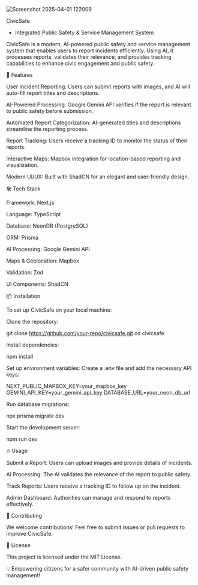![Screenshot 2025-04-01 122009](https://github.com/user-attachments/assets/11ca13a9-980c-46b2-9c7b-53313132c6a7)

CivicSafe
- Integrated Public Safety & Service Management System

CivicSafe is a modern, AI-powered public safety and service management system that enables users to report incidents efficiently. Using AI, it processes reports, validates their relevance, and provides tracking capabilities to enhance civic engagement and public safety.

🚀 Features

User Incident Reporting: Users can submit reports with images, and AI will auto-fill report titles and descriptions.

AI-Powered Processing: Google Gemini API verifies if the report is relevant to public safety before submission.

Automated Report Categorization: AI-generated titles and descriptions streamline the reporting process.

Report Tracking: Users receive a tracking ID to monitor the status of their reports.

Interactive Maps: Mapbox integration for location-based reporting and visualization.

Modern UI/UX: Built with ShadCN for an elegant and user-friendly design.

🛠 Tech Stack

Framework: Next.js

Language: TypeScript

Database: NeonDB (PostgreSQL)

ORM: Prisma

AI Processing: Google Gemini API

Maps & Geolocation: Mapbox

Validation: Zod

UI Components: ShadCN

📦 Installation

To set up CivicSafe on your local machine:

Clone the repository:

git clone https://github.com/your-repo/civicsafe.git
cd civicsafe

Install dependencies:

npm install

Set up environment variables:
Create a .env file and add the necessary API keys:

NEXT_PUBLIC_MAPBOX_KEY=your_mapbox_key
GEMINI_API_KEY=your_gemini_api_key
DATABASE_URL=your_neon_db_url

Run database migrations:

npx prisma migrate dev

Start the development server:

npm run dev

🔥 Usage

Submit a Report: Users can upload images and provide details of incidents.

AI Processing: The AI validates the relevance of the report to public safety.

Track Reports: Users receive a tracking ID to follow up on the incident.

Admin Dashboard: Authorities can manage and respond to reports effectively.

📖 Contributing

We welcome contributions! Feel free to submit issues or pull requests to improve CivicSafe.

📜 License

This project is licensed under the MIT License.

💡 Empowering citizens for a safer community with AI-driven public safety management!

